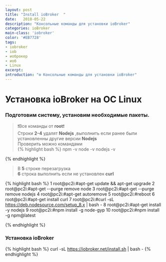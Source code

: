 ```yaml
---
layout: post
title: "Install ioBroker  "
date:   2018-05-22
description: "Консольные команды для установки ioBroker"
categories: ioBroker
main-class: 'iobroker'
color: '#EB7728'
tags:
- iobroker
- iob
- иоброкер
- иоб
- Linux 
excerpt:
introduction: "⚙️ Консольные команды для установки ioBroker"
---
```

# Установка ioBroker на OC Linux 
### Подготовим систему, установим необходимые пакеты.

>❗️Все команды от **root**❗️  
>Строки **2-4** удалят **Nodejs** ,выполнить если ранее были установленны другие версии **Nodejs**<br>
>Проверить можно командами<br> 
{% highlight bash %}
npm -v
node -v
nodejs -v

{% endhighlight %}

>В **5** строке перезагрузка<br>
>**6** строка выполнить если не установлен **curl**


{% highlight bash %}
1 root@pc2i:#apt-get update && apt-get upgrade
2 root@pc2i:#apt-get --purge remove node
3 root@pc2i:#apt-get --purge remove nodejs
4 root@pc2i:#apt-get autoremove
5 root@pc2i:#reboot
6 root@pc2i:#apt-get install curl
7 root@pc2i:#curl -sL https://deb.nodesource.com/setup_8.x | bash -
8 root@pc2i:#apt-get install -y nodejs
9 root@pc2i:#npm install -g node-gyp
10 root@pc2i:#npm install -g npm@latest

{% endhighlight %}

### Установка ioBroker

{% highlight bash %}
curl -sL https://iobroker.net/install.sh | bash -
{% endhighlight %}
